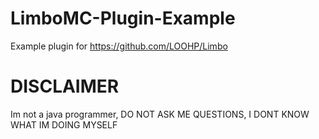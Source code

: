 # LimboMC-Plugin-Example
Example plugin for https://github.com/LOOHP/Limbo

# DISCLAIMER
Im not a java programmer, DO NOT ASK ME QUESTIONS, I DONT KNOW WHAT IM DOING MYSELF
